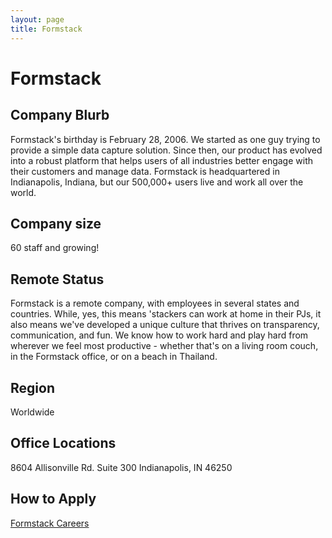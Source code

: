 ```yaml
---
layout: page
title: Formstack
---
```


# Formstack

## Company Blurb

Formstack's birthday is February 28, 2006. We started as one guy trying to provide a simple data capture solution. Since then, our product has evolved into a robust platform that helps users of all industries better engage with their customers and manage data. Formstack is headquartered in Indianapolis, Indiana, but our 500,000+ users live and work all over the world.

## Company size

60 staff and growing!

## Remote Status

Formstack is a remote company, with employees in several states and countries. While, yes, this means 'stackers can work at home in their PJs, it also means we've developed a unique culture that thrives on transparency, communication, and fun. We know how to work hard and play hard from wherever we feel most productive - whether that's on a living room couch, in the Formstack office, or on a beach in Thailand.

## Region

Worldwide

## Office Locations

8604 Allisonville Rd. Suite 300
Indianapolis, IN 46250

## How to Apply

[Formstack Careers](https://www.formstack.com/careers)
